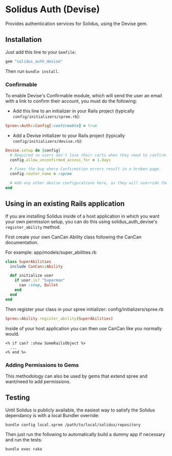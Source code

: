 Solidus Auth (Devise)
=====================

Provides authentication services for Solidus, using the Devise gem.

Installation
------------

Just add this line to your `Gemfile`:
```ruby
gem "solidus_auth_devise"
```

Then run `bundle install`.

### Confirmable

To enable Devise's Confirmable module, which will send the user an email with a link to confirm their account, you must do the following:

* Add this line to an initializer in your Rails project (typically `config/initializers/spree.rb`):
```ruby
Spree::Auth::Config[:confirmable] = true
```

* Add a Devise initializer to your Rails project (typically `config/initializers/devise.rb`):
```ruby
Devise.setup do |config|
  # Required so users don't lose their carts when they need to confirm.
  config.allow_unconfirmed_access_for = 1.days

  # Fixes the bug where Confirmation errors result in a broken page.
  config.router_name = :spree

  # Add any other devise configurations here, as they will override the defaults provided by solidus_auth_devise.
end
```

Using in an existing Rails application
--------------------------------------

If you are installing Solidus inside of a host application in which you want your own permission setup, you can do this using solidus_auth_devise's `register_ability` method.

First create your own CanCan Ability class following the CanCan documentation.

For example: app/models/super_abilities.rb

```ruby
class SuperAbilities
  include CanCan::Ability

  def initialize user
    if user.is? "Superman"
      can :stop, Bullet
    end
  end
end
```

Then register your class in your spree initializer: config/initializers/spree.rb
```ruby
Spree::Ability.register_ability(SuperAbilities)
```

Inside of your host application you can then use CanCan like you normally would.
```erb
<% if can? :show SomeRailsObject %>
  ...
<% end %>
```

### Adding Permissions to Gems

This methodology can also be used by gems that extend spree and want/need to add permissions.

Testing
-------

Until Solidus is publicly available, the easiest way to satisfy the Solidus dependancy is with a local Bundler override:

```shell
bundle config local.spree /path/to/local/solidus/repository
```

Then just run the following to automatically build a dummy app if necessary and run the tests:

```shell
bundle exec rake
```
